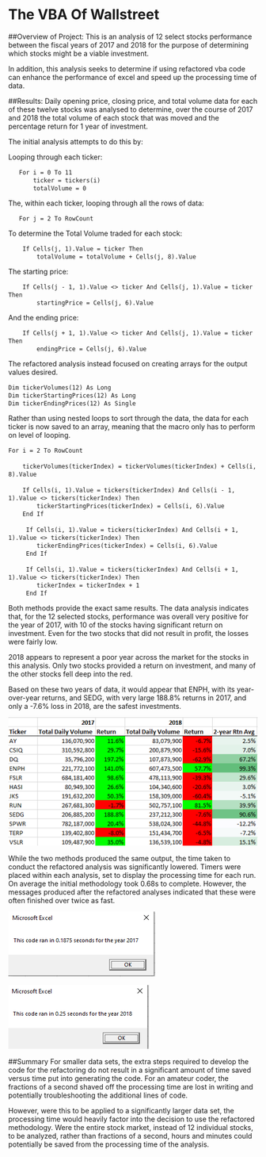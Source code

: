 # The VBA Of Wallstreet

##Overview of Project:
This is an analysis of 12 select stocks performance between the fiscal years of 2017 and 2018 for the purpose of determining which stocks might be a viable investment.  

In addition, this analysis seeks to determine if using refactored vba code can enhance the performance of excel and speed up the processing time of data.

##Results:
Daily opening price, closing price, and total volume data for each of these twelve stocks was analysed to determine, over the course of 2017 and 2018 the total volume of each stock that was moved and the percentage return for 1 year of investment.

The initial analysis attempts to do this by:

Looping through each ticker:

       For i = 0 To 11
     	   ticker = tickers(i)
     	   totalVolume = 0

The, within each ticker, looping through all the rows of data:

       For j = 2 To RowCount

To determine the Total Volume traded for each stock:

        If Cells(j, 1).Value = ticker Then
            totalVolume = totalVolume + Cells(j, 8).Value

The starting price:

        If Cells(j - 1, 1).Value <> ticker And Cells(j, 1).Value = ticker Then
            startingPrice = Cells(j, 6).Value

And the ending price: 

        If Cells(j + 1, 1).Value <> ticker And Cells(j, 1).Value = ticker Then
            endingPrice = Cells(j, 6).Value

The refactored analysis instead focused on creating arrays for the output values desired.  

    Dim tickerVolumes(12) As Long
    Dim tickerStartingPrices(12) As Long
    Dim tickerEndingPrices(12) As Single

Rather than using nested loops to sort through the data, the data for each ticker is now saved to an array, meaning that the macro only has to perform on level of looping.

    For i = 2 To RowCount

        tickerVolumes(tickerIndex) = tickerVolumes(tickerIndex) + Cells(i, 8).Value

        If Cells(i, 1).Value = tickers(tickerIndex) And Cells(i - 1, 1).Value <> tickers(tickerIndex) Then
            tickerStartingPrices(tickerIndex) = Cells(i, 6).Value
        End If

         If Cells(i, 1).Value = tickers(tickerIndex) And Cells(i + 1, 1).Value <> tickers(tickerIndex) Then
            tickerEndingPrices(tickerIndex) = Cells(i, 6).Value
         End If
       
         If Cells(i, 1).Value = tickers(tickerIndex) And Cells(i + 1, 1).Value <> tickers(tickerIndex) Then
            tickerIndex = tickerIndex + 1
         End If

Both methods provide the exact same results.  The data analysis indicates that, for the 12 selected stocks, performance was overall very positive for the year of 2017, with 10 of the stocks having significant return on investment.  Even for the two stocks that did not result in profit, the losses were fairly low.

2018 appears to represent a poor year across the market for the stocks in this analysis.  Only two stocks provided a return on investment, and many of the other stocks fell deep into the red.  

Based on these two years of data, it would appear that ENPH, with its year-over-year returns, and SEDG, with very large 188.8% returns in 2017, and only a -7.6% loss in 2018, are the safest investments.

![2017-2018 Analyses](https://github.com/rscalise88/stock-analysis/blob/main/Resources/2017_2018_Output.PNG)

While the two methods produced the same output, the time taken to conduct the refactored analysis was significantly lowered.  Timers were placed within each analysis, set to display the processing time for each run.  On average the initial methodology took 0.68s to complete.  However, the messages produced after the refactored analyses indicated that these were often finished over twice as fast.

![2017 Processing Time](https://github.com/rscalise88/stock-analysis/blob/main/Resources/VBA_Challenge_2017.PNG)

![2018 Processing Time](https://github.com/rscalise88/stock-analysis/blob/main/Resources/VBA_Challenge_2018.PNG)

##Summary 
For smaller data sets, the extra steps required to develop the code for the refactoring do not result in a significant amount of time saved versus time put into generating the code.  For an amateur coder, the fractions of a second shaved off the processing time are lost in writing and potentially troubleshooting the additional lines of code.

However, were this to be applied to a significantly larger data set, the processing time would heavily factor into the decision to use the refactored methodology.  Were the entire stock market, instead of 12 individual stocks, to be analyzed, rather than fractions of a second, hours and minutes could potentially be saved from the processing time of the analysis.
